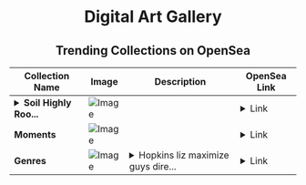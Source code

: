 <div align="center">

# Digital Art Gallery

## Trending Collections on OpenSea

| Collection Name                       | Image                                                                                     | Description                       | OpenSea Link                                                                                          |
|---------------------------------------|-------------------------------------------------------------------------------------------|-----------------------------------|--------------------------------------------------------------------------------------------------------|
| **<details><summary>Soil Highly Roo...</summary>Soil Highly Roots Growing</details>** | ![Image](https://i.seadn.io/s/raw/files/e015bfe485d1f6082c5533340ef4599c.jpg?w=500&auto=format?w=200&auto=format) |  | <details><summary>Link</summary>[Soil Highly Roots Growing](https://opensea.io/collection/soil-highly-roots-growing)</details> |
| **Moments** | ![Image](https://i.seadn.io/s/raw/files/644a117715f6ae7fad395ff9dba9f3b8.png?w=500&auto=format?w=200&auto=format) |  | <details><summary>Link</summary>[Moments](https://opensea.io/collection/moments-408)</details> |
| **Genres** | ![Image](https://i.seadn.io/s/raw/files/c4ded9571362491c67f3dc7ac9f6fc02.jpg?w=500&auto=format?w=200&auto=format) | <details><summary>Hopkins liz maximize guys dire...</summary>Hopkins liz maximize guys director articles</details> | <details><summary>Link</summary>[Genres](https://opensea.io/collection/genres-15)</details> |

</div>